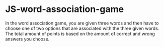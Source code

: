 # JS-word-association-game

In the word association game, you are given three words and then have to choose one of two options that are associated with the three given words. The total amount of points is based on the amount of correct and wrong answers you choose.
